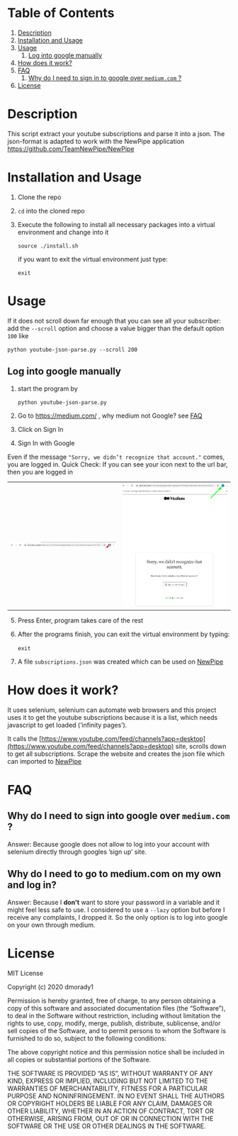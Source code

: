 
# Table of Contents

1.  [Description](#org4b2e7d6)
2.  [Installation and Usage](#org8d75d1c)
3.  [Usage](#org210bb27)
    1.  [Log into google manually](#org2f857ce)
4.  [How does it work?](#org74bf8b7)
5.  [FAQ](#org59429c4)
    1.  [Why do I need to sign in to google over `medium.com` ?](#org985e7f2)
6.  [License](#org73af18b)



<a id="org4b2e7d6"></a>

# Description

This script extract your youtube subscriptions and parse it into a json. The json-format is adapted to work with the NewPipe application <https://github.com/TeamNewPipe/NewPipe>


<a id="org8d75d1c"></a>

# Installation and Usage

1.  Clone the repo

2.  `cd` into the cloned repo

3.  Execute the following to install all necessary packages into a virtual environment and change into it
    
        source ./install.sh
    
    if you want to exit the virtual environment just type:
    
        exit


<a id="org210bb27"></a>

# Usage

If it does not scroll down far enough that you can see all your subscriber: add the `--scroll` option and
choose a value bigger than the default option `100` like

    python youtube-json-parse.py --scroll 200


<a id="org2f857ce"></a>

## Log into google manually

1.  start the program by
    
        python youtube-json-parse.py
2.  Go to <https://medium.com/> , why medium not Google? see [FAQ](#org59429c4)
3.  Click on Sign In
4.  Sign In with Google

Even if the message `"Sorry, we didn’t recognize that account."` comes,
you are logged in.
Quick Check: If you can see your icon next to the url bar, then you are logged in


<table><tr>
<td><img src="./pictures/1.png" alt="not logged in" width="250"/></td>
<td><img src="./pictures/2.png" alt="logged in" width="250"/></td>
</tr></table>


5. Press Enter, program takes care of the rest

6. After the programs finish, you can exit the virtual environment by typing:


    ```exit```

7. A file `subscriptions.json` was created which can be used on [NewPipe](https://github.com/TeamNewPipe/NewPipe)

<a id="org74bf8b7"></a>

# How does it work?

It uses selenium, selenium can automate web browsers and this project uses it to get the youtube subscriptions because it is a list, which needs javascript to get loaded (&rsquo;infinity pages&rsquo;).

It calls the [https://www.youtube.com/feed/channels?app=desktop](https://www.youtube.com/feed/channels?app=desktop)
site, scrolls down to get all subscriptions. Scrape the website and creates the json file which can imported to [NewPipe](https://github.com/TeamNewPipe/NewPipe)


<a id="org59429c4"></a>

# FAQ


<a id="org985e7f2"></a>

## Why do I need to sign into google over `medium.com` ?

Answer: Because google does not allow to log into your account with selenium directly through googles &rsquo;sign up&rsquo; site.


## Why do I need to go to medium.com on my own and log in?
Answer: Because I **don't** want to store your password in a variable and it might feel less safe to use. I considered to use a `--lazy` option but before I receive any complaints, I dropped it. So the only option is to log into google on your own through medium.
<a id="org73af18b"></a>

# License

MIT License

Copyright (c) 2020 dmorady1

Permission is hereby granted, free of charge, to any person obtaining a copy
of this software and associated documentation files (the &ldquo;Software&rdquo;), to deal
in the Software without restriction, including without limitation the rights
to use, copy, modify, merge, publish, distribute, sublicense, and/or sell
copies of the Software, and to permit persons to whom the Software is
furnished to do so, subject to the following conditions:

The above copyright notice and this permission notice shall be included in all
copies or substantial portions of the Software.

THE SOFTWARE IS PROVIDED &ldquo;AS IS&rdquo;, WITHOUT WARRANTY OF ANY KIND, EXPRESS OR
IMPLIED, INCLUDING BUT NOT LIMITED TO THE WARRANTIES OF MERCHANTABILITY,
FITNESS FOR A PARTICULAR PURPOSE AND NONINFRINGEMENT. IN NO EVENT SHALL THE
AUTHORS OR COPYRIGHT HOLDERS BE LIABLE FOR ANY CLAIM, DAMAGES OR OTHER
LIABILITY, WHETHER IN AN ACTION OF CONTRACT, TORT OR OTHERWISE, ARISING FROM,
OUT OF OR IN CONNECTION WITH THE SOFTWARE OR THE USE OR OTHER DEALINGS IN THE
SOFTWARE.


